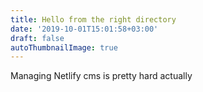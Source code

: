 ```yaml
---
title: Hello from the right directory
date: '2019-10-01T15:01:58+03:00'
draft: false
autoThumbnailImage: true
---
```

Managing Netlify cms is pretty hard actually
